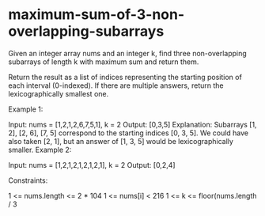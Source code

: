 # maximum-sum-of-3-non-overlapping-subarrays 

Given an integer array nums and an integer k, find three non-overlapping subarrays of length k with maximum sum and return them.

Return the result as a list of indices representing the starting position of each interval (0-indexed). If there are multiple answers, return the lexicographically smallest one.

 

Example 1:

Input: nums = [1,2,1,2,6,7,5,1], k = 2
Output: [0,3,5]
Explanation: Subarrays [1, 2], [2, 6], [7, 5] correspond to the starting indices [0, 3, 5].
We could have also taken [2, 1], but an answer of [1, 3, 5] would be lexicographically smaller.
Example 2:

Input: nums = [1,2,1,2,1,2,1,2,1], k = 2
Output: [0,2,4]
 

Constraints:

1 <= nums.length <= 2 * 104
1 <= nums[i] < 216
1 <= k <= floor(nums.length / 3
